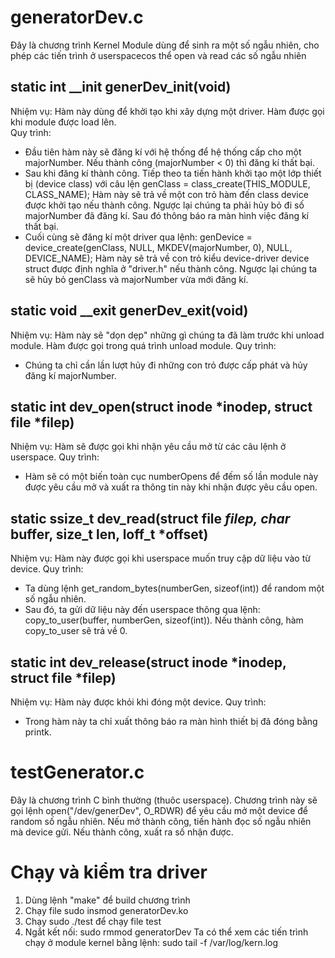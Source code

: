 # generatorDev.c 
Đây là chương trình Kernel Module dùng để sinh ra một số ngẫu nhiên, cho phép các tiến trình ở userspacecos thể open và read các số ngẫu nhiên
## static int __init generDev_init(void)
Nhiệm vụ: Hàm này dùng để khởi tạo khi xây dựng một driver. Hàm được gọi khi module được load lên.  
Quy trình: 
- Đầu tiên hàm này sẽ đăng kí với hệ thống để hệ thống cấp cho một majorNumber. Nếu thành công (majorNumber < 0) thì đăng kí thất bại. 
- Sau khi đăng kí thành công. Tiếp theo ta tiến hành khởi tạo một lớp thiết bị (device class) với câu lện
     genClass = class_create(THIS_MODULE, CLASS_NAME);
    Hàm này sẽ trả về một con trỏ hàm đến class device được khởi tạo nếu thành công.
    Ngược lại chúng ta phải hủy bỏ đi số majorNumber đã đăng kí.
    Sau đó thông báo ra màn hình việc đăng kí thất bại. 
- Cuối cùng sẽ đăng kí một driver qua lệnh:
    genDevice = device_create(genClass, NULL, MKDEV(majorNumber, 0), NULL, DEVICE_NAME);
    Hàm này sẽ trả về con trỏ kiểu device-driver device struct được định nghĩa ở "driver.h" nếu thành công.
    Ngược lại chúng ta sẽ hủy bỏ genClass và majorNumber vừa mới đăng kí. 
## static void __exit generDev_exit(void)
Nhiệm vụ: Hàm này sẽ "dọn dẹp" những gì chúng ta đã làm trước khi unload module. Hàm được gọi trong quá trình unload module. 
Quy trình:
- Chúng ta chỉ cần lần lượt hủy đi những con trỏ được cấp phát và hủy đăng kí majorNumber. 
## static int dev_open(struct inode *inodep, struct file *filep)
Nhiệm vụ: Hàm sẽ được gọi khi nhận yêu cầu mở từ các câu lệnh ở userspace. 
Quy trình:
- Hàm sẽ có một biến toàn cục numberOpens để đếm số lần module này được yêu cầu mở và xuất ra thông tin này khi nhận được yêu cầu open. 
## static ssize_t dev_read(struct file *filep, char* buffer, size_t len, loff_t *offset)
Nhiệm vụ: Hàm này được gọi khi userspace muốn truy cập dữ liệu vào từ device. 
Quy trình:
- Ta dùng lệnh get_random_bytes(numberGen, sizeof(int)) để random một số ngẫu nhiên. 
- Sau đó, ta gửi dữ liệu này đến userspace thông qua lệnh: copy_to_user(buffer, numberGen, sizeof(int)). Nếu thành công, hàm copy_to_user sẽ trả về 0.
## static int dev_release(struct inode *inodep, struct file *filep)
Nhiệm vụ: Hàm này được khỏi khi đóng một device. 
Quy trình:
- Trong hàm này ta chỉ xuất thông báo ra màn hình thiết bị đã đóng bằng printk. 

# testGenerator.c
Đây là chương trình C bình thường (thuôc userspace). 
Chương trình này sẽ gọi lệnh open("/dev/generDev", O_RDWR) để yêu cầu mở một device để random số ngẫu nhiên. 
Nếu mở thành công, tiến hành đọc số ngẫu nhiên mà device gửi. 
Nếu thành công, xuất ra số nhận được. 

# Chạy và kiểm tra driver 
1. Dùng lệnh "make" để build chương trình 
2. Chạy file sudo insmod generatorDev.ko
3. Chạy sudo ./test để chạy file test 
4. Ngắt kết nối: sudo rmmod generatorDev
Ta có thể xem các tiến trình chạy ở module kernel bằng lệnh: 
sudo tail -f /var/log/kern.log

